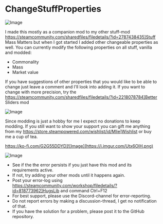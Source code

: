 # ChangeStuffProperties

![Image](https://i.imgur.com/buuPQel.png)


I made this mostly as a companion mod to my other stuff-mod https://steamcommunity.com/sharedfiles/filedetails/?id=2787438435]Stuff Mass Matters but when I got started I added other changeable properties as well.
You can currently modify the following properties on all stuff, vanilla and modded:



- Commonality
- Mass
- Market value



If you have suggestions of other properties that you would like to be able to change just leave a comment and I'll look into adding it.
If you want to change with more precision, try the https://steamcommunity.com/sharedfiles/filedetails/?id=2218078784]Better Sliders mod
	

![Image](https://i.imgur.com/O0IIlYj.png)

Since modding is just a hobby for me I expect no donations to keep modding. If you still want to show your support you can gift me anything from my https://store.steampowered.com/wishlist/id/Mlie]Wishlist or buy me a cup of tea.

https://ko-fi.com/G2G55DDYD]![Image](https://i.imgur.com/Utx6OIH.png)


![Image](https://i.imgur.com/PwoNOj4.png)



-  See if the the error persists if you just have this mod and its requirements active.
-  If not, try adding your other mods until it happens again.
-  Post your error-log using https://steamcommunity.com/workshop/filedetails/?id=818773962]HugsLib and command Ctrl+F12
-  For best support, please use the Discord-channel for error-reporting.
-  Do not report errors by making a discussion-thread, I get no notification of that.
-  If you have the solution for a problem, please post it to the GitHub repository.



